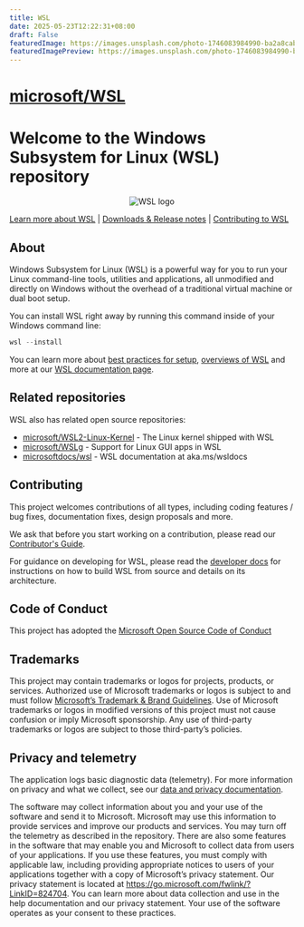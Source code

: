 ```yaml
---
title: WSL
date: 2025-05-23T12:22:31+08:00
draft: False
featuredImage: https://images.unsplash.com/photo-1746083984990-ba2a8cabc88e?ixid=M3w0NjAwMjJ8MHwxfHJhbmRvbXx8fHx8fHx8fDE3NDc5NzQxMTd8&ixlib=rb-4.1.0
featuredImagePreview: https://images.unsplash.com/photo-1746083984990-ba2a8cabc88e?ixid=M3w0NjAwMjJ8MHwxfHJhbmRvbXx8fHx8fHx8fDE3NDc5NzQxMTd8&ixlib=rb-4.1.0
---
```


# [microsoft/WSL](https://github.com/microsoft/WSL)

# Welcome to the Windows Subsystem for Linux (WSL) repository

<p align="center">
  <img src="./Images/Square44x44Logo.targetsize-256.png" alt="WSL logo"/>
</p>

[Learn more about WSL](https://aka.ms/wsldocs) | [Downloads & Release notes](https://github.com/microsoft/WSL/releases) | [Contributing to WSL](./CONTRIBUTING.md)

## About

Windows Subsystem for Linux (WSL) is a powerful way for you to run your Linux command-line tools, utilities and applications, all unmodified and directly on Windows without the overhead of a traditional virtual machine or dual boot setup.

You can install WSL right away by running this command inside of your Windows command line:

```powershell
wsl --install
```

You can learn more about [best practices for setup](https://learn.microsoft.com/windows/wsl/setup/environment), [overviews of WSL](https://learn.microsoft.com/windows/wsl/about) and more at our [WSL documentation page](https://learn.microsoft.com/windows/wsl/).

## Related repositories

WSL also has related open source repositories:

- [microsoft/WSL2-Linux-Kernel](https://github.com/microsoft/WSL2-Linux-Kernel) - The Linux kernel shipped with WSL
- [microsoft/WSLg](https://github.com/microsoft/wslg) - Support for Linux GUI apps in WSL
- [microsoftdocs/wsl](https://github.com/microsoftdocs/wsl) - WSL documentation at aka.ms/wsldocs

## Contributing

This project welcomes contributions of all types, including coding features / bug fixes, documentation fixes, design proposals and more. 

We ask that before you start working on a contribution, please read our [Contributor's Guide](./CONTRIBUTING.md).

For guidance on developing for WSL, please read the [developer docs](./doc/docs/dev-loop.md) for instructions on how to build WSL from source and details on its architecture.

## Code of Conduct

This project has adopted the [Microsoft Open Source Code of Conduct](./CODE_OF_CONDUCT.md)

## Trademarks

This project may contain trademarks or logos for projects, products, or services. Authorized use of Microsoft trademarks or logos is subject to and must follow [Microsoft’s Trademark & Brand Guidelines](https://www.microsoft.com/legal/intellectualproperty/trademarks). Use of Microsoft trademarks or logos in modified versions of this project must not cause confusion or imply Microsoft sponsorship. Any use of third-party trademarks or logos are subject to those third-party’s policies.

## Privacy and telemetry

The application logs basic diagnostic data (telemetry). For more information on privacy and what we collect, see our [data and privacy documentation](DATA_AND_PRIVACY.md).

The software may collect information about you and your use of the software and send it to Microsoft. Microsoft may use this information to provide services and improve our products and services. You may turn off the telemetry as described in the repository. There are also some features in the software that may enable you and Microsoft to collect data from users of your applications. If you use these features, you must comply with applicable law, including providing appropriate notices to users of your applications together with a copy of Microsoft’s privacy statement. Our privacy statement is located at https://go.microsoft.com/fwlink/?LinkID=824704. You can learn more about data collection and use in the help documentation and our privacy statement. Your use of the software operates as your consent to these practices.